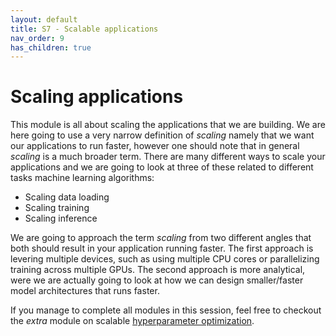 ```yaml
---
layout: default
title: S7 - Scalable applications
nav_order: 9
has_children: true
---
```


# Scaling applications

This module is all about scaling the applications that we are building. We are here going to use a very narrow definition of *scaling* namely that we want our applications to run faster, however one should note that in general *scaling* is a much broader term. There are many different ways to scale your applications and we are going to look at three of these related to different tasks machine learning algorithms:

* Scaling data loading
* Scaling training
* Scaling inference

We are going to approach the term *scaling* from two different angles that both should result in your application running faster. The first approach is levering multiple devices, such as using multiple CPU cores or parallelizing training across multiple GPUs. The second approach is more analytical, were we are actually going to look at how we can design smaller/faster model architectures that runs faster.

If you manage to complete all modules in this session, feel free to checkout the *extra* module on scalable [hyperparameter optimization](../s10_extra/M28_hyperparameters.md).

